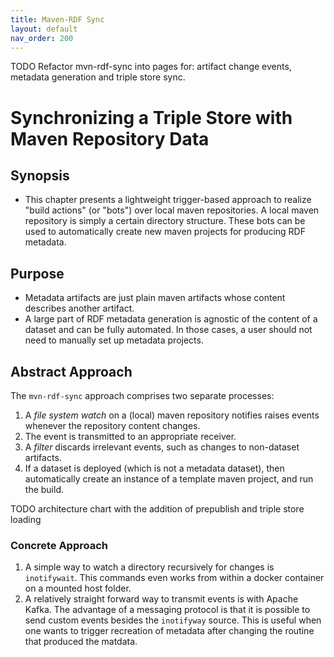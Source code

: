 ```yaml
---
title: Maven-RDF Sync
layout: default
nav_order: 200
---
```


TODO Refactor mvn-rdf-sync into pages for: artifact change events, metadata generation and triple store sync.

# Synchronizing a Triple Store with Maven Repository Data

## Synopsis

* This chapter presents a lightweight trigger-based approach to realize "build actions" (or "bots") over local maven repositories. A local maven repository is simply a certain directory structure.
  These bots can be used to automatically create new maven projects for producing RDF metadata.

## Purpose

* Metadata artifacts are just plain maven artifacts whose content describes another artifact.
* A large part of RDF metadata generation is agnostic of the content of a dataset and can be fully automated. In those cases, a user should not need to manually set up metadata projects.

## Abstract Approach

The `mvn-rdf-sync` approach comprises two separate processes:


1. A *file system watch* on a (local) maven repository notifies raises events whenever the repository content changes.
2. The event is transmitted to an appropriate receiver.
3. A *filter* discards irrelevant events, such as changes to non-dataset artifacts.
4. If a dataset is deployed (which is not a metadata dataset), then automatically create an instance of a template maven project, and run the build.

TODO architecture chart with the addition of prepublish and triple store loading


### Concrete Approach

1. A simple way to watch a directory recursively for changes is `inotifywait`. This commands even works from within a docker container on a mounted host folder.
2. A relatively straight forward way to transmit events is with Apache Kafka. The advantage of a messaging protocol is that it is possible to send custom events besides the `inotifyway` source.
   This is useful when one wants to trigger recreation of metadata after changing the routine that produced the matdata.


